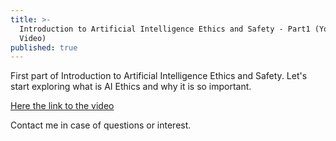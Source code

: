 ```yaml
---
title: >-
  Introduction to Artificial Intelligence Ethics and Safety - Part1 (YouTube
  Video)
published: true
---
```

First part of Introduction to Artificial Intelligence Ethics and Safety.
Let's start exploring what is AI Ethics and why it is so important.

[Here the link to the video](https://www.youtube.com/watch?v=LZmPh-WkNns)

Contact me in case of questions or interest.
